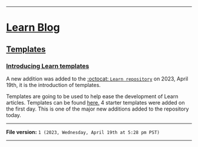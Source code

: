 
***

# [Learn Blog](/Blog/)

## [Templates](/Blog/Templates/)

### [Introducing Learn templates](/Blog/Templates/Introduction/)

A new addition was added to the [:octocat: `Learn repository`](https://github.com/seanpm2001/Learn/) on 2023, April 19th, it is the introduction of templates.

Templates are going to be used to help ease the development of Learn articles. Templates can be found [here.](/Templates/) 4 starter templates were added on the first day. This is one of the major new additions added to the repository today.

***

**File version:** `1 (2023, Wednesday, April 19th at 5:28 pm PST)`

***
